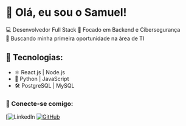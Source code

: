 # 👋 Olá, eu sou o Samuel!  
💻 Desenvolvedor Full Stack
🎯 Focado em Backend e Cibersegurança  
📍 Buscando minha primeira oportunidade na área de TI

## 🚀 Tecnologias:
- ⚛️ React.js | Node.js
- 🐍 Python | JavaScript
- 🛠️ PostgreSQL | MySQL

### 🔗 Conecte-se comigo:
[![LinkedIn](www.linkedin.com/in/samuels-dev)
[![GitHub](https://img.shields.io/badge/GitHub-000?style=for-the-badge&logo=github)](https://github.com/samuels-chaves)
